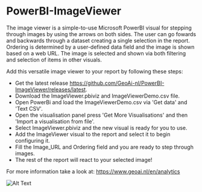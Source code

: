 # PowerBI-ImageViewer

The image viewer is a simple-to-use Microsoft PowerBI visual for stepping through images by using the arrows on both sides.
The user can go fowards and backwards through a dataset creating a single selection in the report. 
Ordering is determined by a user-defined data field and the image is shown based on a web URL. 
The image is selected and shown via both filtering and selection of items in other visuals.

Add this versatile image viewer to your report by following these steps:

-  Get the latest release https://github.com/GeoAi-nl/PowerBI-ImageViewer/releases/latest.
-  Download the ImageViewer.pbiviz and ImageViewerDemo.csv file.
-  Open PowerBi and load the ImageViewerDemo.csv via 'Get data' and 'Text CSV'.
-  Open the visualisation panel press 'Get More Visualisations' and then 'Import a visualisation from file'.
-  Select ImageViewer.pbiviz and the new visual is ready for you to use.
-  Add the ImageViewer visual to the report and select it to begin configuring it.
-  Fill the Image_URL and Ordering field and you are ready to step through images.
-  The rest of the report will react to your selected image!

For more information take a look at: https://www.geoai.nl/en/analytics

![Alt Text](https://www.geoai.nl/wp-content/uploads/2023/10/ImageViewer.gif)
